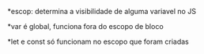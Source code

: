 


*escop: determina a visibilidade de alguma variavel no JS

*var é global, funciona fora do escopo de bloco

*let e const só funcionam no escopo que foram criadas